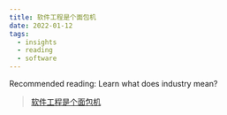 ```yaml
---
title: 软件工程是个面包机
date: 2022-01-12
tags:
  - insights
  - reading
  - software
---
```


Recommended reading: Learn what does industry mean?

> [软件工程是个面包机](https://drmingdrmer.github.io/tech/bla/2018/09/27/toaster.html)
